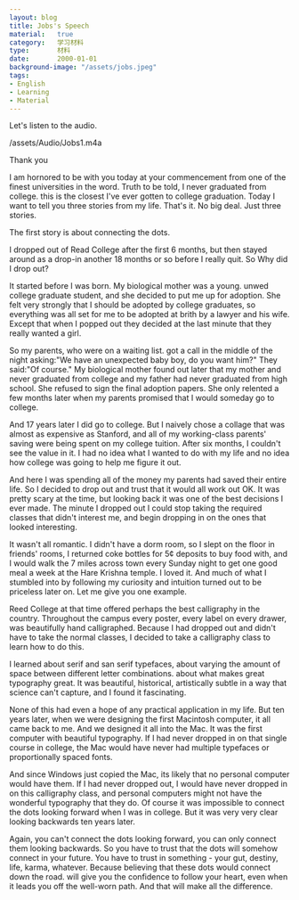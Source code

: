 ```yaml
---
layout: blog
title: Jobs's Speech
material:   true
category:   学习材料
type:       材料
date:       2000-01-01
background-image: "/assets/jobs.jpeg"
tags:
- English
- Learning
- Material
---
```


Let's listen to the audio.

<p>/assets/Audio/Jobs1.m4a<p>


Thank you

I am hornored to be with you today at your commencement from one of the finest universities in the word. Truth to be told, I never graduated from college. this is the closest I've ever gotten to college graduation. Today I want to tell you three stories from my life. That's it. No big deal. Just three stories.

The first story is about connecting the dots.

I dropped out of Read College after the first 6 months, but then stayed around as a drop-in another 18 months or so before I really quit. So Why did I drop out?

It started before I was born. My biological mother was a young. unwed college graduate student, and she decided to put me up for adoption. She felt very strongly that I should be adopted by college graduates, so everything was all set for me to be adopted at brith by a lawyer and his wife. Except that when I popped out they decided at the last minute that they really wanted a girl.

So my parents, who were on a waiting list. got a call in the middle of the night asking:"We have an unexpected baby boy, do you want him?" They said:"Of course." My biological mother found out later that my mother and never graduated from college and my father had never graduated from high school. She refused to sign the final adoption papers. She only relented a few months later when my parents promised that I would someday go to college.

And 17 years later I did go to college. But I naively chose a collage that was almost as expensive as Stanford, and all of my working-class parents' saving were being spent on my college tuition. After six months, I couldn't see the value in it. I had no idea what I wanted to do with my life and no idea how college was going to help me figure it out.

And here I was spending all of the money my parents had saved their entire life. So I decided to drop out and trust that it would all work out OK. It was pretty scary at the time, but looking back it was one of the best decisions I ever made. The minute I dropped out I could stop taking the required classes that didn't interest me, and begin dropping in on the ones that looked interesting.

It wasn't all romantic. I didn't have a dorm room, so I slept on the floor in friends' rooms, I returned coke bottles for 5¢ deposits to buy food with, and I would walk the 7 miles across town every Sunday night to get one good meal a week at the Hare Krishna temple. I loved it. And much of what I stumbled into by following my curiosity and intuition turned out to be priceless later on. Let me give you one example.

Reed College at that time offered perhaps the best calligraphy in the country. Throughout the campus every poster, every label on every drawer, was beautifully hand calligraphed. Because I had dropped out and didn't have to take the normal classes, I decided to take a calligraphy class to learn how to do this.

I learned about serif and san serif typefaces, about varying the amount of space between different letter combinations. about what makes great typography great. It was beautiful, historical, artistically subtle in a way that science can't capture, and I found it fascinating.

None of this had even a hope of any practical application in my life. But ten years later, when we were designing the first Macintosh computer, it all came back to me. And we designed it all into the Mac. It was the first computer with beautiful typography. If I had never dropped in on that single course in college, the Mac would have never had multiple typefaces or proportionally spaced fonts.

And since Windows just copied the Mac, its likely that no personal computer would have them. If I had never dropped out, I would have never dropped in on this calligraphy class, and personal computers might not have the wonderful typography that they do. Of course it was impossible to connect the dots looking forward when I was in college. But it was very very clear looking backwards ten years later.

Again, you can't connect the dots looking forward, you can only connect them looking backwards. So you have to trust that the dots will somehow connect in your future. You have to trust in something - your gut, destiny, life, karma, whatever. Because believing that these dots would connect down the road. will give you the confidence to follow your heart, even when it leads you off the well-worn path. And that will make all the difference.
